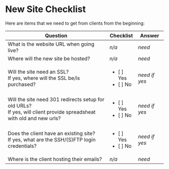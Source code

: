 # New Site Checklist

Here are items that we need to get from clients from the beginning:

| Question | Checklist | Answer |
| -------- | --------- | ------ |
| What is the website URL when going live? | *n/a* | *need* |
| Where will the new site be hosted? | *n/a* | *need* |
| Will the site need an SSL?<br>If yes, where will the SSL be/is purchased? | <ul><li>[ ] Yes</li><li>[ ] No</li></ul> | *need if yes* |
| Will the site need 301 redirects setup for old URLs?<br>If yes, will client provide spreadsheat with old and new urls? | <ul><li>[ ] Yes</li><li>[ ] No</li></ul> | *need if yes* |
| Does the client have an existing site?<br>If yes, what are the SSH/(S)FTP login credentials? | <ul><li>[ ] Yes</li><li>[ ] No</li></ul> | *need if yes* |
| Where is the client hosting their emails? | *n/a* | *need* |
